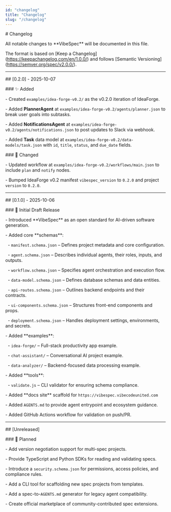 ```yaml
---
id: "changelog"
title: "Changelog"
slug: "/changelog"
---
```

\# Changelog



All notable changes to \*\*VibeSpec\*\* will be documented in this file.  

The format is based on \[Keep a Changelog](https://keepachangelog.com/en/1.0.0/) and follows \[Semantic Versioning](https://semver.org/spec/v2.0.0/).



---



\## \[0.2.0] - 2025-10-07

\### ✨ Added

\- Created `examples/idea-forge-v0.2/` as the v0.2.0 iteration of IdeaForge.

\- Added **PlannerAgent** at `examples/idea-forge-v0.2/agents/planner.json` to break user goals into subtasks.

\- Added **NotificationsAgent** at `examples/idea-forge-v0.2/agents/notifications.json` to post updates to Slack via webhook.

\- Added **Task** data model at `examples/idea-forge-v0.2/data-models/task.json` with `id`, `title`, `status`, and `due_date` fields.

\### 🔄 Changed

\- Updated workflow at `examples/idea-forge-v0.2/workflows/main.json` to include `plan` and `notify` nodes.

\- Bumped IdeaForge v0.2 manifest `vibespec_version` to `0.2.0` and project `version` to `0.2.0`.



---



\## \[0.1.0] - 2025-10-06

\### 🎉 Initial Draft Release

\- Introduced \*\*VibeSpec\*\* as an open standard for AI-driven software generation.

\- Added core \*\*schemas\*\*:

&nbsp; - `manifest.schema.json` – Defines project metadata and core configuration.

&nbsp; - `agent.schema.json` – Describes individual agents, their roles, inputs, and outputs.

&nbsp; - `workflow.schema.json` – Specifies agent orchestration and execution flow.

&nbsp; - `data-model.schema.json` – Defines database schemas and data entities.

&nbsp; - `api-routes.schema.json` – Outlines backend endpoints and their contracts.

&nbsp; - `ui-components.schema.json` – Structures front-end components and props.

&nbsp; - `deployment.schema.json` – Handles deployment settings, environments, and secrets.

\- Added \*\*examples\*\*:

&nbsp; - `idea-forge/` – Full-stack productivity app example.

&nbsp; - `chat-assistant/` – Conversational AI project example.

&nbsp; - `data-analyzer/` – Backend-focused data processing example.

\- Added \*\*tools\*\*:

&nbsp; - `validate.js` – CLI validator for ensuring schema compliance.

\- Added \*\*docs site\*\* scaffold for `https://vibespec.vibecodeunited.com`

\- Added `AGENTS.md` to provide agent entrypoint and ecosystem guidance.

\- Added GitHub Actions workflow for validation on push/PR.



---



\## \[Unreleased]

\### 🚀 Planned

\- Add version negotiation support for multi-spec projects.

\- Provide TypeScript and Python SDKs for reading and validating specs.

\- Introduce a `security.schema.json` for permissions, access policies, and compliance rules.

\- Add a CLI tool for scaffolding new spec projects from templates.

\- Add a spec-to-`AGENTS.md` generator for legacy agent compatibility.

\- Create official marketplace of community-contributed spec extensions.



